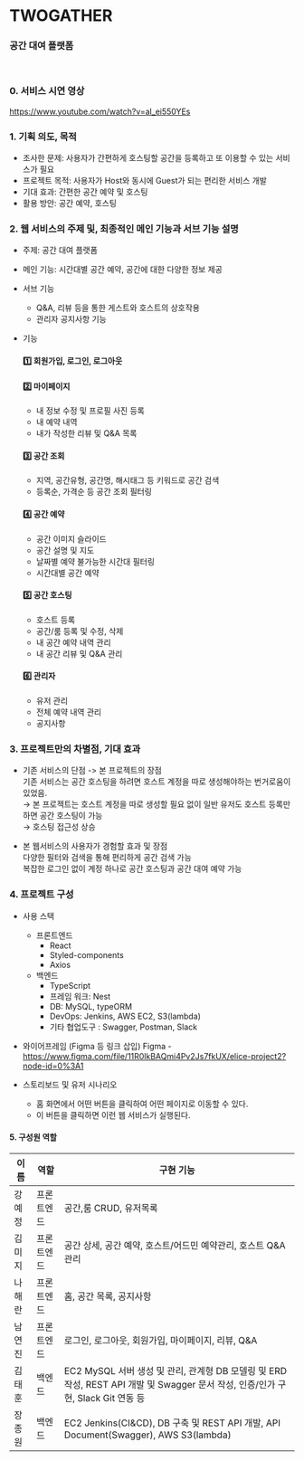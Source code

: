 # **TWOGATHER**

### **공간 대여 플랫폼**

<br>

### 0. 서비스 시연 영상

https://www.youtube.com/watch?v=al_ei550YEs

### 1. 기획 의도, 목적

- 조사한 문제: 사용자가 간편하게 호스팅할 공간을 등록하고 또 이용할 수 있는 서비스가 필요
- 프로젝트 목적: 사용자가 Host와 동시에 Guest가 되는 편리한 서비스 개발
- 기대 효과: 간편한 공간 예약 및 호스팅
- 활용 방안: 공간 예약, 호스팅

### 2. 웹 서비스의 주제 및, 최종적인 메인 기능과 서브 기능 설명

- 주제: 공간 대여 플랫폼
- 메인 기능: 시간대별 공간 예약, 공간에 대한 다양한 정보 제공
- 서브 기능

  - Q&A, 리뷰 등을 통한 게스트와 호스트의 상호작용
  - 관리자 공지사항 기능

- 기능
  #### 1️⃣ 회원가입, 로그인, 로그아웃
  #### 2️⃣ 마이페이지
  - 내 정보 수정 및 프로필 사진 등록
  - 내 예약 내역
  - 내가 작성한 리뷰 및 Q&A 목록
  #### 3️⃣ 공간 조회
  - 지역, 공간유형, 공간명, 해시태그 등 키워드로 공간 검색
  - 등록순, 가격순 등 공간 조회 필터링
  #### 4️⃣ 공간 예약
  - 공간 이미지 슬라이드
  - 공간 설명 및 지도
  - 날짜별 예약 불가능한 시간대 필터링
  - 시간대별 공간 예약
  #### 5️⃣ 공간 호스팅
  - 호스트 등록
  - 공간/룸 등록 및 수정, 삭제
  - 내 공간 예약 내역 관리
  - 내 공간 리뷰 및 Q&A 관리
  #### 6️⃣ 관리자
  - 유저 관리
  - 전체 예약 내역 관리
  - 공지사항

### 3. 프로젝트만의 차별점, 기대 효과

- 기존 서비스의 단점 -> 본 프로젝트의 장점  
  기존 서비스는 공간 호스팅을 하려면 호스트 계정을 따로 생성해야하는 번거로움이 있었음.  
  → 본 프로젝트는 호스트 계정을 따로 생성할 필요 없이 일반 유저도 호스트 등록만 하면 공간 호스팅이 가능  
  → 호스팅 접근성 상승

- 본 웹서비스의 사용자가 경험할 효과 및 장점  
  다양한 필터와 검색을 통해 편리하게 공간 검색 가능  
  복잡한 로그인 없이 계정 하나로 공간 호스팅과 공간 대여 예약 가능

### 4. 프로젝트 구성

- 사용 스택
  - 프론트엔드
    - React
    - Styled-components
    - Axios
  - 백엔드
    - TypeScript
    - 프레임 워크: Nest
    - DB: MySQL, typeORM
    - DevOps: Jenkins, AWS EC2, S3(lambda)
    - 기타 협업도구 : Swagger, Postman, Slack
- 와이어프레임 (Figma 등 링크 삽입)
  Figma - https://www.figma.com/file/11R0lkBAQmi4Pv2Js7fkUX/elice-project2?node-id=0%3A1

- 스토리보드 및 유저 시나리오
  - 홈 화면에서 어떤 버튼을 클릭하여 어떤 페이지로 이동할 수 있다.
  - 이 버튼을 클릭하면 이런 웹 서비스가 실행된다.

#### 5. 구성원 역할

| 이름   | 역할       | 구현 기능                                                                                                                        |
| ------ | ---------- | -------------------------------------------------------------------------------------------------------------------------------- |
| 강예정 | 프론트엔드 | 공간,룸 CRUD, 유저목록                                                                                                           |
| 김미지 | 프론트엔드 | 공간 상세, 공간 예약, 호스트/어드민 예약관리, 호스트 Q&A 관리                                                                    |
| 나해란 | 프론트엔드 | 홈, 공간 목록, 공지사항                                                                                                          |
| 남연진 | 프론트엔드 | 로그인, 로그아웃, 회원가입, 마이페이지, 리뷰, Q&A                                                                                |
| 김태훈 | 백엔드     | EC2 MySQL 서버 생성 및 관리, 관계형 DB 모델링 및 ERD 작성, REST API 개발 및 Swagger 문서 작성, 인증/인가 구현, Slack Git 연동 등 |
| 장종원 | 백엔드     | EC2 Jenkins(CI&CD), DB 구축 및 REST API 개발, API Document(Swagger), AWS S3(lambda)                                              |
